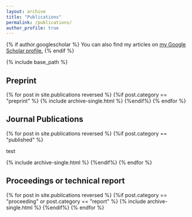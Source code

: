 ```yaml
---
layout: archive
title: "Publications"
permalink: /publications/
author_profile: true
---
```


{% if author.googlescholar %}
  You can also find my articles on <u><a href="{{author.googlescholar}}">my Google Scholar profile</a>.</u>
{% endif %}

{% include base_path %}

<h2>Preprint </h2>

{% for post in site.publications reversed %}
{%if post.category == "preprint" %}
  {% include archive-single.html %}
{%endif%}
{% endfor %}

<h2>Journal Publications</h2>

{% for post in site.publications reversed %}
{%if post.category == "published" %}
<p>test</p>
  {% include archive-single.html %}
{%endif%}
{% endfor %}

<h2>Proceedings or technical report </h2>

{% for post in site.publications reversed %}
{%if post.category == "proceeding" or post.category == "report" %}
  {% include archive-single.html %}
{%endif%}
{% endfor %}